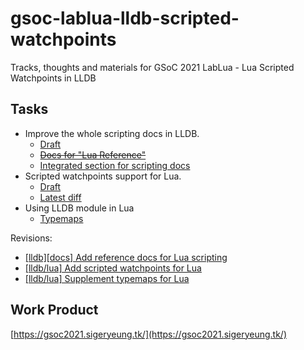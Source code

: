 # gsoc-lablua-lldb-scripted-watchpoints

Tracks, thoughts and materials for GSoC 2021 LabLua - Lua Scripted Watchpoints in LLDB

## Tasks

* Improve the whole scripting docs in LLDB.
  - [Draft](./drafts/lua-docs-draft.md)
  - ~~[Docs for "Lua Reference"](./tasks/lua-reference.rst)~~
  - [Integrated section for scripting docs](https://gsoc2021.sigeryeung.tk/lldb-docs)
* Scripted watchpoints support for Lua.
  - [Draft](./drafts/lua-scripted-watchpoints.md)
  - [Latest diff](./tasks/patch.diff)
* Using LLDB module in Lua
  - [Typemaps](./tasks/lldb-module/lua-typemaps.swig)

Revisions:
  - [[lldb][docs] Add reference docs for Lua scripting](https://reviews.llvm.org/D104281)
  - [[lldb/lua] Add scripted watchpoints for Lua](https://reviews.llvm.org/D105034)
  - [[lldb/lua] Supplement typemaps for Lua](https://reviews.llvm.org/D108090)

## Work Product

[https://gsoc2021.sigeryeung.tk/](https://gsoc2021.sigeryeung.tk/)